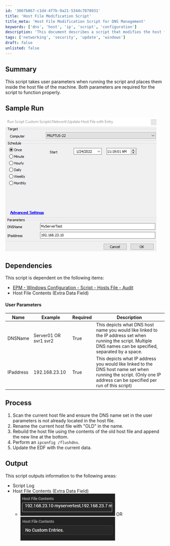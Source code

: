 ```yaml
---
id: '3067b867-c1d4-4f7b-9a21-5344c7078931'
title: 'Host File Modification Script'
title_meta: 'Host File Modification Script for DNS Management'
keywords: ['dns', 'host', 'ip', 'script', 'configuration']
description: 'This document describes a script that modifies the host file on a machine by taking user-defined parameters for DNS names and IP addresses. It includes a sample run, dependencies, user parameters, and the process for execution, ensuring proper management of DNS entries.'
tags: ['networking', 'security', 'update', 'windows']
draft: false
unlisted: false
---
```


## Summary

This script takes user parameters when running the script and places them inside the host file of the machine. Both parameters are required for the script to function properly.

## Sample Run

![Sample Run](../../../static/img/Hosts-File---Add/image_1.png)

## Dependencies

This script is dependent on the following items:
- [EPM - Windows Configuration - Script - Hosts File - Audit](<./Hosts File - Audit.md>)
- Host File Contents (Extra Data Field)

#### User Parameters

| Name      | Example               | Required | Description                                                                                                                                          |
|-----------|-----------------------|----------|------------------------------------------------------------------------------------------------------------------------------------------------------|
| DNSName   | Server01 OR svr1 svr2 | True     | This depicts what DNS host name you would like linked to the IP address set when running the script. Multiple DNS names can be specified, separated by a space. |
| IPaddress | 192.168.23.10        | True     | This depicts what IP address you would like linked to the DNS host name set when running the script. (Only one IP address can be specified per run of this script) |

## Process

1. Scan the current host file and ensure the DNS name set in the user parameters is not already located in the host file.
2. Rename the current host file with "OLD" in the name.
3. Rebuild the host file using the contents of the old host file and append the new line at the bottom.
4. Perform an `ipconfig /flushdns`.
5. Update the EDF with the current data.

## Output

This script outputs information to the following areas:
- Script Log
- Host File Contents (Extra Data Field)
  - ![Output 1](../../../static/img/Hosts-File---Add/image_2.png) OR ![Output 2](../../../static/img/Hosts-File---Add/image_3.png)

